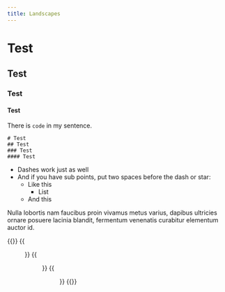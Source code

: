 ```yaml
---
title: Landscapes
---
```


# Test
## Test
### Test
#### Test

There is `code` in my sentence.

```
# Test
## Test
### Test
#### Test
```

- Dashes work just as well
- And if you have sub points, put two spaces before the dash or star:
  - Like this
    - List
  - And this

Nulla lobortis nam faucibus proin vivamus metus varius, dapibus ultricies ornare posuere lacinia blandit, fermentum venenatis curabitur elementum auctor id.

{{<gallery caption-effect="none">}}
  {{<figure
    title="Cityscapes"
    class="no-photoswipe"
    link="/categories/city/"
    src="https://res.cloudinary.com/rama-llama/image/upload/v1584205828/FlatIron_Building_NYC_ho5ayg.jpg">}}
  {{<figure 
    caption="Lanscapes (Smaller Text)"
    class="no-photoswipe"
    link="/categories/land"
    src="https://res.cloudinary.com/rama-llama/image/upload/v1580059972/Oregon_Desert_anl9oo.jpg">}}
  {{<figure
    caption="Seascapes"
    class="no-photoswipe"
    link="/categories/sea"
    src="https://res.cloudinary.com/rama-llama/image/upload/v1580059979/peter_iredale_wreck_mgrafb.jpg">}}
{{</gallery >}}
